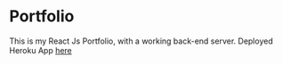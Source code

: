 # Portfolio
This is my React Js Portfolio, with a working back-end server.
Deployed Heroku App [here](https://guarded-brushlands-90727.herokuapp.com/)
